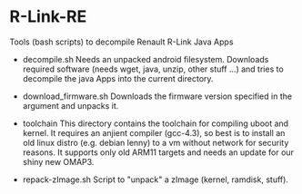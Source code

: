 R-Link-RE
=========

Tools (bash scripts) to decompile Renault R-Link Java Apps

- decompile.sh
  Needs an unpacked android filesystem. Downloads required software
  (needs wget, java, unzip, other stuff ...) and tries to decompile
  the java Apps into the current directory.

- download_firmware.sh
  Downloads the firmware version specified in the argument and
  unpacks it.

- toolchain
  This directory contains the toolchain for compiling uboot and kernel.
  It requires an anjient compiler (gcc-4.3), so best is to install
  an old linux distro (e.g. debian lenny) to a vm without network for
  security reasons.
  It supports only old ARM11 targets and needs an update for our shiny
  new OMAP3.

- repack-zImage.sh
  Script to "unpack" a zImage (kernel, ramdisk, stuff).
